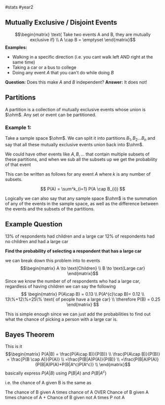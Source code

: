 #stats #year2 

## Mutually Exclusive / Disjoint Events

$$\begin{matrix}
\text{ Take two events A and B, they are mutually exclusive if} \\
A \cap B = \emptyset
\end{matrix}$$
**Examples:**
- Walking in a specific direction (i.e. you cant walk left AND right at the same time)
- Taking a car or a bus to college
- Doing any event $A$ that you can't do while doing $B$

**Question:** Does this make $A$ and $B$ independent?
**Answer:** It does not!

## Partitions

A partition is a collection of mutually exclusive events whose union is $\ohm$. Any set or event can be partitioned.

### Example 1:
Take a sample space $\ohm$. We can split it into partitions $B_{1}, B_{2} \dots B_{n}$ and say that all these mutually exclusive events union back into $\ohm$.

We could have other events like $A, B, \dots$ that contain multiple subsets of these partitions, and when we sub all the subsets up we get the probability of that event

This can be written as follows for any event $A$ where $k$ is any number of subsets.

$$
P(A) = \sum^k_{i=1} P(A \cap B_{i})
$$

Logically we can also say that any sample space $\ohm$ is the summation of any of the events in the sample space, as well as the difference between the events and the subsets of the partitions.



## Example Question

13% of respondents had children and a large car
12% of respondents had no children and had a large car

**Find the probability of selecting a respondent that has a large car**

we can break down this problem into to events
$$\begin{matrix}
A \to \text{Children} \\
B \to \text{Large car}
\end{matrix}$$
Since we know the number of of respondents who had a large car, regardless of having children we can say the following
$$
\begin{matrix}
P(A\cap B) = 0.13 \\
P(A^{c}\cap B)= 0.12 \\
13\%+12\%=25\% \text{ of people have a large car} \\
\therefore P(B) = 0.25
\end{matrix}
$$

This is simple enough since we can just add the probabilities to find out what the chance of picking a person with a large car is.

## Bayes Theorem
This is it
$$\begin{matrix}
P(A|B) = \frac{P(A\cap B)}{P(B)} \\
\frac{P(A\cap B)}{P(B)} = \frac{P(B \cap A)}{P(A)} \\
=\frac{P(B|A)P(A)}{P(B)} \\
=\frac{P(B|A)P(A)}{P(B|A)P(A)+P(B|A^c)P(A^c)} \\
\end{matrix}$$
basically express $P(A|B)$ using $P(B|A)$ and $P(B|A^c)$

i.e. the chance of A given B is the same as

The chance of B given A times chance of A
OVER
Chance of B given A times chance of A + Chance of B given not A times P not A